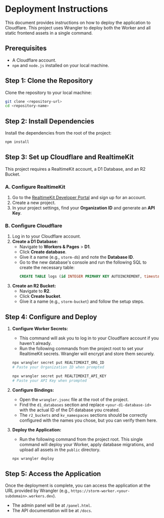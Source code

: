 # Deployment Instructions

This document provides instructions on how to deploy the application to Cloudflare. This project uses Wrangler to deploy both the Worker and all static frontend assets in a single command.

## Prerequisites

- A Cloudflare account.
- `npm` and `node.js` installed on your local machine.

## Step 1: Clone the Repository

Clone the repository to your local machine:

```bash
git clone <repository-url>
cd <repository-name>
```

## Step 2: Install Dependencies

Install the dependencies from the root of the project:

```bash
npm install
```

## Step 3: Set up Cloudflare and RealtimeKit

This project requires a RealtimeKit account, a D1 Database, and an R2 Bucket.

### A. Configure RealtimeKit
1.  Go to the [RealtimeKit Developer Portal](https://dash.realtime.cloudflare.com/) and sign up for an account.
2.  Create a new project.
3.  In your project settings, find your **Organization ID** and generate an **API Key**.

### B. Configure Cloudflare
1.  Log in to your Cloudflare account.
2.  **Create a D1 Database:**
    *   Navigate to **Workers & Pages** > **D1**.
    *   Click **Create database**.
    *   Give it a name (e.g., `storm-db`) and note the **Database ID**.
    *   Go to the new database's console and run the following SQL to create the necessary table:
        ```sql
        CREATE TABLE logs (id INTEGER PRIMARY KEY AUTOINCREMENT, timestamp DATETIME DEFAULT CURRENT_TIMESTAMP, template TEXT, data TEXT);
        ```
3.  **Create an R2 Bucket:**
    *   Navigate to **R2**.
    *   Click **Create bucket**.
    *   Give it a name (e.g., `storm-bucket`) and follow the setup steps.

## Step 4: Configure and Deploy

1.  **Configure Worker Secrets:**
    *   This command will ask you to log in to your Cloudflare account if you haven't already.
    *   Run the following commands from the project root to set your RealtimeKit secrets. Wrangler will encrypt and store them securely.
    ```bash
    npx wrangler secret put REALTIMEKIT_ORG_ID
    # Paste your Organization ID when prompted

    npx wrangler secret put REALTIMEKIT_API_KEY
    # Paste your API Key when prompted
    ```

2.  **Configure Bindings:**
    *   Open the `wrangler.jsonc` file at the root of the project.
    *   Find the `d1_databases` section and replace `<your-d1-database-id>` with the actual ID of the D1 database you created.
    *   The `r2_buckets` and `kv_namespaces` sections should be correctly configured with the names you chose, but you can verify them here.

3.  **Deploy the Application:**
    *   Run the following command from the project root. This single command will deploy your Worker, apply database migrations, and upload all assets in the `public` directory.
    ```bash
    npx wrangler deploy
    ```

## Step 5: Access the Application

Once the deployment is complete, you can access the application at the URL provided by Wrangler (e.g., `https://storm-worker.<your-subdomain>.workers.dev`).
- The admin panel will be at `/panel.html`.
- The API documentation will be at `/docs`.
